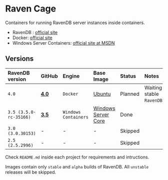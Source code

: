 # Raven Cage 

Containers for running RavenDB server instances inside containers.

* RavenDB : [official site](https://ravendb.net/)
* Docker: [official site](https://www.docker.com/)
* Windows Server Containers: [official site at MSDN](https://msdn.microsoft.com/virtualization/windowscontainers/containers_welcome)

## Versions
|RavenDB version|GitHub|Engine|Base Image|Status|Notes|
|:--|:--|:--|:--|:--|:--|
|`4.0`|**[4.0](https://github.com/pizycki/RavenCage-4.0)**|`Docker`|[Ubuntu](https://hub.docker.com/_/ubuntu/)|Planned|Waiting for stable `RavenDB:4.0`.|
|`3.5 (3.5.0-rc-35166)`|**[3.5](https://github.com/pizycki/RavenCage-3.5)**|`Windows Containers`|[Windows Server Core](https://hub.docker.com/r/microsoft/windowsservercore/)|Done||
|`3.0 (3.0.30153)`|-|-|-|Skipped||
|`2.5 (2.5.2996)`|-|-|-|Skipped||

Check `README.md` inside each project for requirements and intructions.

Images contain only `stable` and `alpha` builds of RavenDB. All `unstable` releases will be skipped.
